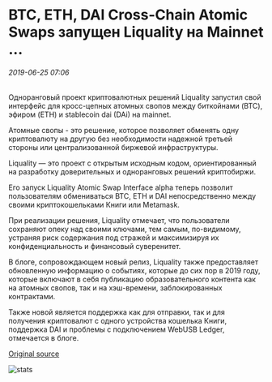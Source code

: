 # BTC, ETH, DAI Cross-Chain Atomic Swaps запущен Liquality на Mainnet ...

###### 2019-06-25 07:06

Одноранговый проект криптовалютных решений Liquality запустил свой интерфейс для кросс-цепных атомных свопов между биткойнами (BTC), эфиром (ETH) и stablecoin dai (DAi) на mainnet.

Атомные свопы - это решение, которое позволяет обменять одну криптовалюту на другую без необходимости надежной третьей стороны или централизованной биржевой инфраструктуры.

Liquality — это проект с открытым исходным кодом, ориентированный на разработку доверительных и одноранговых решений криптобиржи.

Его запуск Liquality Atomic Swap Interface alpha теперь позволит пользователям обмениваться BTC, ETH и DAI непосредственно между своими криптокошельками Книги или Metamask.

При реализации решения, Liquality отмечает, что пользователи сохраняют опеку над своими ключами, тем самым, по-видимому, устраняя риск содержания под стражей и максимизируя их конфиденциальность и финансовый суверенитет.

В блоге, сопровождающем новый релиз, Liquality также предоставляет обновленную информацию о событиях, которые до сих пор в 2019 году, которые включают в себя публикацию образовательного контента как на атомных свопов, так и на хэш-времени, заблокированных контрактами.

Также новой является поддержка как для отправки, так и для получения криптовалют с одного устройства кошелька Книги, поддержка DAI и проблемы с подключением WebUSB Ledger, отмечается в блоге.

[Original source](https://cointelegraph.com/news/btc-eth-dai-cross-chain-atomic-swaps-launched-by-liquality-on-mainnet)

![stats](https://c.statcounter.com/11760860/0/a89fa40b/1/ "stats")